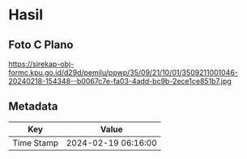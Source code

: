 # Hasil

## Foto C Plano

https://sirekap-obj-formc.kpu.go.id/d29d/pemilu/ppwp/35/09/21/10/01/3509211001046-20240218-154348--b0067c7e-fa03-4add-bc9b-2ece1ce851b7.jpg


## Metadata

| Key        | Value               |
| ---------- | ------------------- |
| Time Stamp | 2024-02-19 06:16:00 |



